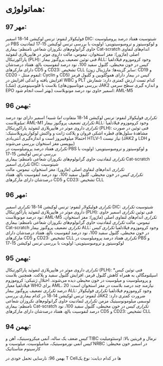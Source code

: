 # هماتولوژی:
## مهر 97:  
فولیکولار لنفوم: ترنس لوکیشن 14-18
اسمیر DIC: شیتوسیت
هفتاد درصد پرومیلوسیت در PBS و لوکوسیتوز و ترومبوسیتوپنی: اولویت با بررسی ترنس لوکیشن 15-17
لنفادنیت حاوی گرانولوم‌های نکروزان شعاعی نامنظم: بیماری Cat-scratch
اندام‌های لنفاوی اصلی (ماژور): مغز استخوان، تیموس، مالت
داروی موثر در هایپرپلازی لنفوئید پاراکورتیکال (PLH): فنی توئین
تضعیف پروگنوز بیمار ALL: وجود کروموزوم فیلادلفیا
*کیس* در خون محیطی، گلبول سفید 100، نود درصد لنفوسیت بالغ، هفتاد درصدشان دارای مارکرهای CD5 و CD23: تشخیص CLL (سایر گزینه‌ها: مارژینال زون: CD19 و CD20 -  لنفوم منتل: Cyclin و CD5)
*کیس* در بیمار دارای هموگلوبین و گلبول قرمز افزایش یافته و اندکی افزایش در WBC و PLT کدام تست ارزش کمتری دارد: شمارش بلاست با فلوسیتومتری (شک) (بررسی موتاسیون‌های JAK2 و اندازه گیری سطح سرمی EPO بهتر است انجام شود)
اسمیر حاوی نود درصد مونوبلاست: AML-M5

## بهمن 96:
*تکراری* فولیکولار لنفوم: ترنس لوکیشن 14-18
*متفاوت اما شبیه!* اسمیر دارای نود درصد *میلوبلاست*: AML-M1
*تکراری* تضعیف پروگنوز بیمار ALL: وجود کروموزوم فیلادلفیا
*تکراری* داروی موثر در هایپرپلازی لنفوئید پاراکورتیکال (PLH): فنی توئین
در صورت مشاهدۀ سلول‌های قطره اشکی فروان و پلاکت ژانت و واکنش لوکواریتروبلاستیک: احتمالا میلوفیبروز است و اندازه‌گیری آنتی‌بادی HTLV-1 نیاز نیست (JAK2 و LDH و بیوپسی مغز استخوان بررسی می‌شوند)  
*تکراری* هفتاد درصد پرومیلوسیت در PBS و لوکوسیتوز و ترومبوسیتوپنی: اولویت با بررسی ترنس لوکیشن 15-17  
*تکراری* لنفادنیت حاوی گرانولوم‌های نکروزان شعاعی نامنظم: بیماری Cat-scratch  
*تکراری* اسمیر DIC: شیتوسیت  
*تکراری* اندام‌های لنفاوی اصلی (ماژور): مغز استخوان، تیموس، مالت  
*تکراری* *کیس* در خون محیطی، گلبول سفید 100، نود درصد لنفوسیت بالغ، هفتاد درصدشان دارای مارکرهای CD5 و CD23: تشخیص CLL


## مهر 96:
*تکراری* فولیکولار لنفوم: ترنس لوکیشن 14-18
*تکراری* اسمیر DIC: شیتوسیت
*تکراری* داروی موثر در هایپرپلازی لنفوئید پاراکورتیکال (PLH): فنی توئین
*تکراری* اسمیر حاوی نود درصد مونوبلاست: AML-M5
*تکراری* اندام‌های لنفاوی اصلی (ماژور): مغز استخوان، تیموس، مالت
*تکراری* لنفادنیت حاوی گرانولوم‌های نکروزان شعاعی نامنظم: بیماری Cat-scratch
*تکراری* تضعیف پروگنوز بیمار ALL: وجود کروموزوم فیلادلفیا
*تکراری* *کیس* در خون محیطی، گلبول سفید 100، نود درصد لنفوسیت بالغ، هفتاد درصدشان دارای مارکرهای CD5 و CD23: تشخیص CLL
*تکراری* هفتاد درصد پرومیلوسیت در PBS و لوکوسیتوز و ترومبوسیتوپنی: اولویت با بررسی ترنس لوکیشن 15-17

## بهمن 95:
*تکراری* داروی موثر در هایپرپلازی لنفوئید پاراکورتیکال (PLH): فنی توئین
کیس* اسپلنومگالی به همراه کاهش گلبول قرمز، افزایش گلبول سفید و پلاکت. همچنین بلاست و پرومیلوسیت و میلوسیت در خون محیطی دیده می‌شوند. اختلال ژنتیکی: کروموزوم فیلادلفیا
معیار WHO برای AML، نیازمند چند درصد بلاست در مغز استخوان است: 20 درصد
*تکراری* تضعیف پروگنوز بیمار ALL: وجود کروموزوم فیلادلفیا
*تکراری* فولیکولار لنفوم: ترنس لوکیشن 14-18
در کدام بیماری بررسی JAK2 ضرورت کمتری دارد: لوسمی میلومونوسیتیک مزمن
*تکراری* لنفادنیت حاوی گرانولوم‌های نکروزان شعاعی نامنظم: بیماری Cat-scratch
*تکراری* *کیس* در خون محیطی، گلبول سفید 100، نود درصد لنفوسیت بالغ، هفتاد درصدشان دارای مارکرهای CD5 و CD23: تشخیص CLL

## بهمن 94:
*کیس* ضعف یک ساله، آنمی میکروسیتیک، آهن و TIBC نرمال و فریتین بالا: اوستئومیلیت
*کیس* آنمی نورموسیتیک، متامیلوسیت، میلوسیت و NRBC در اسمیر خون محیطی: کارسینوم متاستاتیک



بهمن 96:
نارسایی تحمل خودی در T Cellها در کدام دیابت: نوع یک

